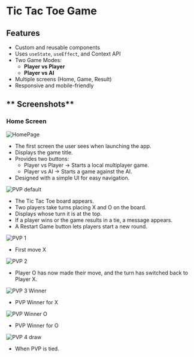 # **Tic Tac Toe Game**

## **Features**
- Custom and reusable components  
- Uses `useState`, `useEffect`, and Context API  
- Two Game Modes:  
   - **Player vs Player**  
   - **Player vs AI**  
- Multiple screens (Home, Game, Result)  
- Responsive and mobile-friendly  

## ** Screenshots**
###  Home Screen  
![HomePage](https://github.com/user-attachments/assets/d4cb9cb8-99eb-4cdd-aa08-53ca7a94652c)
- The first screen the user sees when launching the app.
- Displays the game title.
- Provides two buttons:
   - Player vs Player → Starts a local multiplayer game.
   - Player vs AI → Starts a game against the AI.
- Designed with a simple UI for easy navigation.

![PVP default](https://github.com/user-attachments/assets/63c897ec-b69e-485c-ab01-63e808584af4)
- The Tic Tac Toe board appears.
- Two players take turns placing X and O on the board.
- Displays whose turn it is at the top.
- If a player wins or the game results in a tie, a message appears.
- A Restart Game button lets players start a new round.

![PVP 1](https://github.com/user-attachments/assets/26331d17-7f70-41cf-b679-3a6587fdbe38)
- First move X

![PVP 2](https://github.com/user-attachments/assets/31da65ec-ceb7-43b9-a5a6-f2c628847d6f)
- Player O has now made their move, and the turn has switched back to Player X.

![PVP 3 Winner](https://github.com/user-attachments/assets/35c97168-4b2a-4423-895c-cd4f78757e54)
- PVP Winner for X

![PVP Winner O](https://github.com/user-attachments/assets/5baa029c-8aba-4724-9778-5772b929fab7)
- PVP Winner for O

![PVP 4 draw](https://github.com/user-attachments/assets/6335a6f6-62d1-48fc-b063-224696189c25)
- When PVP is tied.


